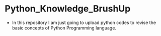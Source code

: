 # Python_Knowledge_BrushUp
- In this repository I am just going to upload python codes to revise the basic concepts of Python Programming language.
